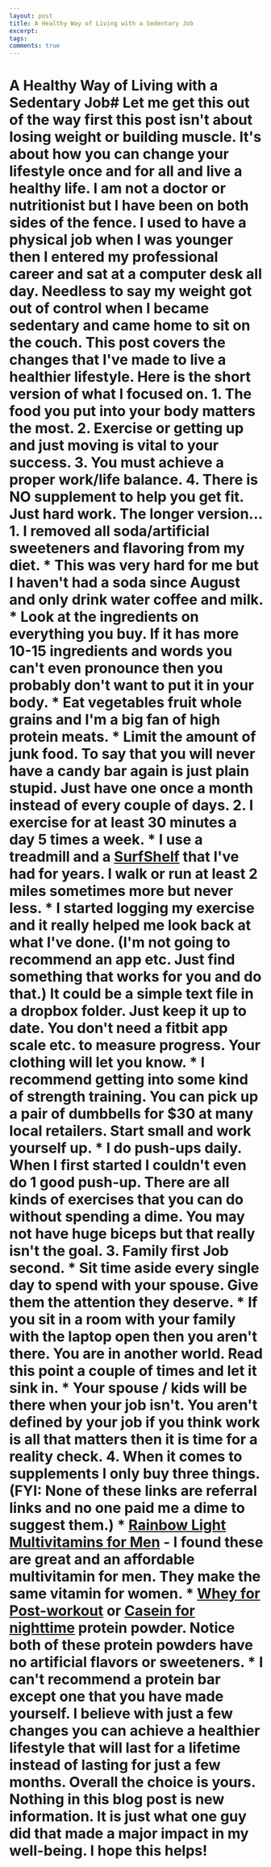 ```yaml
---
layout: post
title: A Healthy Way of Living with a Sedentary Job
excerpt: 
tags: 
comments: true
---
```


# A Healthy Way of Living with a Sedentary Job#    Let me get this out of the way first this post isn't about losing weight or building muscle.  It's about how you can change your lifestyle once and for all and live a healthy life. I am not a doctor or nutritionist but I have been on both sides of the fence. I used to have a physical job when I was younger then I entered my professional career and sat at a computer desk all day. Needless to say my weight got out of control when I became sedentary and came home to sit on the couch. This post covers the changes that I've made to live a healthier lifestyle.     Here is the short version of what I focused on.     1. The food you put into your body matters the most.   2. Exercise or getting up and just moving is vital to your success.   3. You must achieve a proper work/life balance.   4. There is **NO** supplement to help you get fit. Just hard work.     The longer version...     1. I removed all soda/artificial sweeteners and flavoring from my diet.  	* 	This was very hard for me but I haven't had a soda since August and only drink water coffee and milk.  	*   Look at the ingredients on everything you buy. If it has more 10-15 ingredients and words you can't even pronounce then you probably don't want to put it in your body.   	*   Eat vegetables fruit whole grains and I'm a big fan of high protein meats.   	*   Limit the amount of junk food. To say that you will never have a candy bar again is just plain stupid. Just have one once a month instead of every couple of days.    2. I exercise for at least 30 minutes a day 5 times a week.   	* I use a treadmill and a [SurfShelf](http://www.amazon.com/SurfShelf-Treadmill-Desk-Laptop-Holder/dp/B001M04RBK/ref=sr_1_1?ie=UTF8&qid=1416100921&sr=8-1&keywords=surfshelf) that I've had for years. I walk or run at least 2 miles sometimes more but **never** less.   	* I started logging my exercise and it really helped me look back at what I've done. (I'm not going to recommend an app etc. Just find something that works for you and do that.) It could be a simple text file in a dropbox folder. Just keep it up to date. You don't need a fitbit app scale etc. to measure progress. Your clothing will let you know.  	* I recommend getting into some kind of strength training. You can pick up a pair of dumbbells for $30 at many local retailers. Start small and work yourself up.   	* I do push-ups daily. When I first started I couldn't even do 1 good push-up. There are all kinds of exercises that you can do without spending a dime. You may not have huge biceps but that really isn't the goal.   3. Family first Job second.   	* Sit time aside every single day to spend with your spouse. Give them the attention they deserve.   	* If you sit in a room with your family with the laptop open then you **aren't there**. You are in another world. Read this point a couple of times and let it sink in.   	* Your spouse / kids will be there when your job isn't. You aren't defined by your job if you think work is all that matters then it is time for a reality check.     4. When it comes to supplements I only buy three things. (FYI: None of these links are referral links and no one paid me a dime to suggest them.)    	* [Rainbow Light Multivitamins for Men](http://www.amazon.com/gp/product/B0007YCC7S/ref=oh_aui_detailpage_o01_s00?ie=UTF8&psc=1) - I found these are great and an affordable multivitamin for men. They make the same vitamin for women.   	* [Whey for Post-workout](http://www.amazon.com/gp/product/B0013OVWHM/ref=oh_aui_detailpage_o00_s00?ie=UTF8&psc=1) or [Casein for nighttime](http://www.amazon.com/gp/product/B008NZETGU/ref=oh_aui_detailpage_o01_s00?ie=UTF8&psc=1) protein powder. Notice both of these protein powders have no artificial flavors or sweeteners.   	* I can't recommend a protein bar except one that you have made yourself.   	  I believe with just a few changes you can achieve a healthier lifestyle that will last for a lifetime instead of lasting for just a few months. Overall the choice is yours. Nothing in this blog post is new information. It is just what one guy did that made a major impact in my well-being. I hope this helps!     

